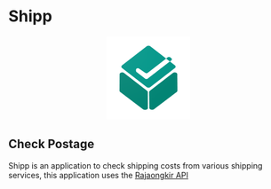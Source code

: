# Shipp

<p align="center">
    <img src="assets/images/logo/app.png" width="150"/>
</p>

## Check Postage

Shipp is an application to check shipping costs from various shipping services, this application uses the [Rajaongkir API](https://rajaongkir.com/)

